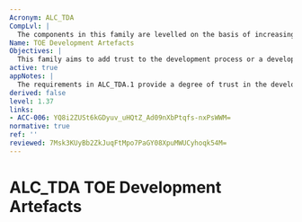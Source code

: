 ```yaml
---
Acronym: ALC_TDA
CompLvl: |
  The components in this family are levelled on the basis of increasing cross-checking for consistency with relevant evidence from components of other families of other security assurance classes.
Name: TOE Development Artefacts
Objectives: |
  This family aims to add trust to the development process or a development. It focuses on the generation of certain artefacts in the development process. These artefacts are used at a later point in time to assess the degree to which the development process is trustable. This trust is realized through the validation of the generated artefacts for confirming them as sufficient evidence for trustable development. This family introduces developer practices within the development process to generate the required artefacts for realizing trustable development. If a requirement in this family does not explicitly specify the use of automation to generate the required artefacts, the developer is free to undertake the corresponding practice manually, or to use some integrated automation in the development process, or to use a hybrid method of both. It is expected that the degree of trust in the development process is proportional to the degree of automation adoption to implement the corresponding practice in the development process. This family also has a relationship with the ALC_TAT family. As ALC_TAT focuses on the tools and techniques aspect for developing, analysing, and implementing the TOE, it provides the necessary context when describing the practices of this family being introduced into the development process.
active: true
appNotes: |
  The requirements in ALC_TDA.1 provide a degree of trust in the developer’s ability to identify the set of implementation representation which actually has been used during the TOE generation time. This degree of trust helps to positively answer the question “is that really the source code for this software” or “is that really the register-transfer level (RTL) design or description for this integrated circuit hardware”” or “is that really the set of implementation representation for this TOE”, which is potentially relevant in an evaluation. Such degree of trust is built on a) the timing of when the set of implementation representation identifiers is recorded or logged, b) the integrity and authenticity of the record of implementation representation identifiers, and c) the traceability of implementation representation identifiers from the TOE. In the case where some implementation representation elements are also covered in the configuration list due to ALC_CMS.3, the requirements in ALC_TDA.2 make sure that these implementation representation elements actually are identifiable through the use of the implementation representation identifiers of ALC_TDA.1. With the accurate recording or logging of the actual implementation representation being used by the development tools under the scope of ALC_TAT, it provides an additional evidence to convince a third party that a regeneration of the TOE is functionally equivalent to the original TOE. The requirements in ALC_TDA.3 provide the developer an opportunity to testify the absence of functional differences between the two possibly visibly different TOEs which have been independently generated from the identical set of implementation representation.
derived: false
level: 1.37
links:
- ACC-006: YQ8i2ZUSt6kGDyuv_uHQtZ_Ad09nXbPtqfs-nxPsWWM=
normative: true
ref: ''
reviewed: 7Msk3KUyBb2ZkJuqFtMpo7PaGY08XpuMWUCyhoqk54M=
---
```


# ALC_TDA TOE Development Artefacts